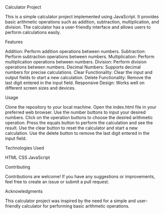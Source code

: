 Calculator Project

This is a simple calculator project implemented using JavaScript. It provides basic arithmetic operations such as addition, subtraction, multiplication, and division. The calculator has a user-friendly interface and allows users to perform calculations easily.

Features

Addition: Perform addition operations between numbers.
Subtraction: Perform subtraction operations between numbers.
Multiplication: Perform multiplication operations between numbers.
Division: Perform division operations between numbers.
Decimal Numbers: Supports decimal numbers for precise calculations.
Clear Functionality: Clear the input and output fields to start a new calculation.
Delete Functionality: Remove the last digit entered in the input field.
Responsive Design: Works well on different screen sizes and devices.

Usage

Clone the repository to your local machine.
Open the index.html file in your preferred web browser.
Use the number buttons to input your desired numbers.
Click on the operation buttons to choose the desired arithmetic operation.
Press the equals button to perform the calculation and see the result.
Use the clear button to reset the calculator and start a new calculation.
Use the delete button to remove the last digit entered in the input field.

Technologies Used

HTML
CSS
JavaScript

Contributing

Contributions are welcome! If you have any suggestions or improvements, feel free to create an issue or submit a pull request.

Acknowledgments

This calculator project was inspired by the need for a simple and user-friendly calculator for performing basic arithmetic operations.
